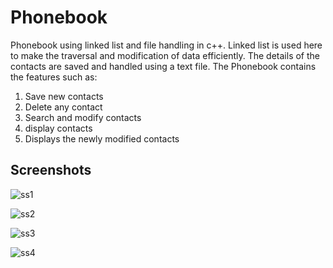 # Phonebook
Phonebook using linked list and file handling in c++. Linked list is used here to make the traversal and modification of data efficiently. The details of the contacts are saved and handled using a text file. The Phonebook contains the features such as:
1. Save new contacts
2. Delete any contact
3. Search and modify contacts
4. display contacts
5. Displays the newly modified contacts

## Screenshots

![ss1](https://user-images.githubusercontent.com/68293763/131761429-2d3b52f2-c519-482b-b97e-9c9510b57a16.jpg)

![ss2](https://user-images.githubusercontent.com/68293763/131761442-c28395fe-f6ff-41ea-87cc-fbb4ba065f93.jpg)

![ss3](https://user-images.githubusercontent.com/68293763/131761459-d630432a-e412-40c9-957e-1f441693942f.jpg)

![ss4](https://user-images.githubusercontent.com/68293763/131761475-62547f19-f986-4a67-8c8f-77c7fcc1ee06.jpg)
